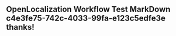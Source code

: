 <properties
ms.topic="hero-topic"
ms.test1="hero-topic"
ms.test2="test"/>

## OpenLocalization Workflow Test MarkDown c4e3fe75-742c-4033-99fa-e123c5edfe3e thanks!
